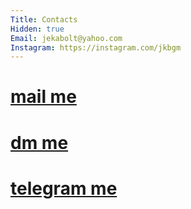 ```yaml
---
Title: Contacts 
Hidden: true
Email: jekabolt@yahoo.com
Instagram: https://instagram.com/jkbgm
---
```


# [mail me](mailto:jekabolt@yahoo.com)  
  
# [dm me](https://instagram.com/jkbgm)  
  
# [telegram me](https://instagram.com/jkbgm)  